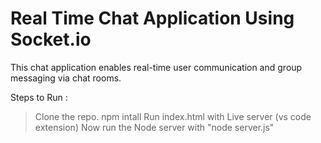 # Real Time Chat Application Using Socket.io
This chat application enables real-time user communication and group messaging via chat rooms.

Steps to Run :
> Clone the repo.
> npm intall
> Run index.html with Live server (vs code extension)
> Now run the Node server with "node server.js"


